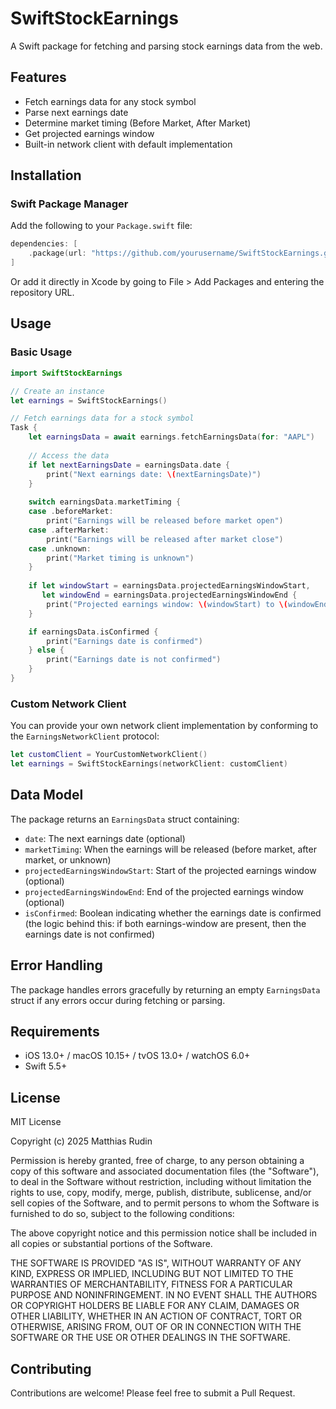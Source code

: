 # SwiftStockEarnings

A Swift package for fetching and parsing stock earnings data from the web.

## Features

- Fetch earnings data for any stock symbol
- Parse next earnings date
- Determine market timing (Before Market, After Market)
- Get projected earnings window
- Built-in network client with default implementation

## Installation

### Swift Package Manager

Add the following to your `Package.swift` file:

```swift
dependencies: [
    .package(url: "https://github.com/yourusername/SwiftStockEarnings.git", from: "0.1.0")
]
```

Or add it directly in Xcode by going to File > Add Packages and entering the repository URL.

## Usage

### Basic Usage

```swift
import SwiftStockEarnings

// Create an instance
let earnings = SwiftStockEarnings()

// Fetch earnings data for a stock symbol
Task {
    let earningsData = await earnings.fetchEarningsData(for: "AAPL")
    
    // Access the data
    if let nextEarningsDate = earningsData.date {
        print("Next earnings date: \(nextEarningsDate)")
    }
    
    switch earningsData.marketTiming {
    case .beforeMarket:
        print("Earnings will be released before market open")
    case .afterMarket:
        print("Earnings will be released after market close")
    case .unknown:
        print("Market timing is unknown")
    }
    
    if let windowStart = earningsData.projectedEarningsWindowStart,
       let windowEnd = earningsData.projectedEarningsWindowEnd {
        print("Projected earnings window: \(windowStart) to \(windowEnd)")
    }

    if earningsData.isConfirmed {
        print("Earnings date is confirmed")
    } else {
        print("Earnings date is not confirmed")
    }
}
```

### Custom Network Client

You can provide your own network client implementation by conforming to the `EarningsNetworkClient` protocol:

```swift
let customClient = YourCustomNetworkClient()
let earnings = SwiftStockEarnings(networkClient: customClient)
```

## Data Model

The package returns an `EarningsData` struct containing:

- `date`: The next earnings date (optional)
- `marketTiming`: When the earnings will be released (before market, after market, or unknown)
- `projectedEarningsWindowStart`: Start of the projected earnings window (optional)
- `projectedEarningsWindowEnd`: End of the projected earnings window (optional)
- `isConfirmed`: Boolean indicating whether the earnings date is confirmed (the logic behind this: if both earnings-window are present, then the earnings date is not confirmed)


## Error Handling

The package handles errors gracefully by returning an empty `EarningsData` struct if any errors occur during fetching or parsing.

## Requirements

- iOS 13.0+ / macOS 10.15+ / tvOS 13.0+ / watchOS 6.0+
- Swift 5.5+

## License

MIT License

Copyright (c) 2025 Matthias Rudin

Permission is hereby granted, free of charge, to any person obtaining a copy
of this software and associated documentation files (the "Software"), to deal
in the Software without restriction, including without limitation the rights
to use, copy, modify, merge, publish, distribute, sublicense, and/or sell
copies of the Software, and to permit persons to whom the Software is
furnished to do so, subject to the following conditions:

The above copyright notice and this permission notice shall be included in all
copies or substantial portions of the Software.

THE SOFTWARE IS PROVIDED "AS IS", WITHOUT WARRANTY OF ANY KIND, EXPRESS OR
IMPLIED, INCLUDING BUT NOT LIMITED TO THE WARRANTIES OF MERCHANTABILITY,
FITNESS FOR A PARTICULAR PURPOSE AND NONINFRINGEMENT. IN NO EVENT SHALL THE
AUTHORS OR COPYRIGHT HOLDERS BE LIABLE FOR ANY CLAIM, DAMAGES OR OTHER
LIABILITY, WHETHER IN AN ACTION OF CONTRACT, TORT OR OTHERWISE, ARISING FROM,
OUT OF OR IN CONNECTION WITH THE SOFTWARE OR THE USE OR OTHER DEALINGS IN THE
SOFTWARE.

## Contributing

Contributions are welcome! Please feel free to submit a Pull Request. 